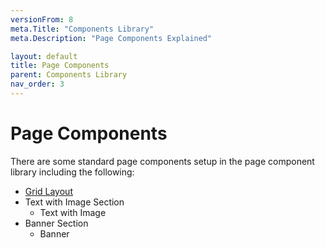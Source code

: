 ```yaml
---
versionFrom: 8
meta.Title: "Components Library"
meta.Description: "Page Components Explained"

layout: default
title: Page Components
parent: Components Library
nav_order: 3
---
```


# Page Components

There are some standard page components setup in the page component library including the following:

* [Grid Layout](Components-Library/v8/Page-Components/Doctype-Grid-Layout-Schema.html)
* Text with Image Section
  * Text with Image
* Banner Section
  * Banner





